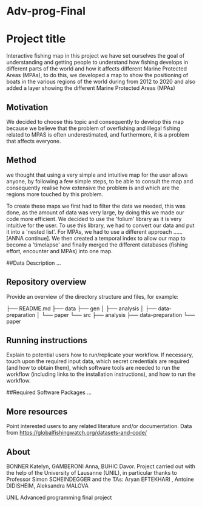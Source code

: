 # Adv-prog-Final
# Project title 
Interactive fishing map
in this project we have set ourselves the goal of understanding and getting people to understand how fishing develops in different parts of the world and how it affects different Marine Protected Areas (MPAs), to do this, we developed a map to show the positioning of boats in the various regions of the world during from 2012 to 2020 and also added a layer showing the different Marine Protected Areas (MPAs)

## Motivation
We decided to choose this topic and consequently to develop this map because we believe that the problem of overfishing and illegal fishing related to MPAS is often underestimated, and furthermore, it is a problem that affects everyone.

## Method 
we thought that using a very simple and intuitive map for the user allows anyone, by following a few simple steps, to be able to consult the map and consequently realise how extensive the problem is and which are the regions more touched by this problem.

To create these maps we first had to filter the data we needed, this was done, as the amount of data was very large, by doing this we made our code more efficient.
We  decided to use the 'folium' library as it is very intuitive for the user. 
To use this library, we had to convert our data and put it into a 'nested list'.
For MPAs, we had to use a different approach ...... [ANNA continue].
We then created a temporal index to allow our map to become a 'timelapse' and finally merged the different databases (fishing effort, encounter and MPAs) into one map.

##Data Description
…


## Repository overview
Provide an overview of the directory structure and files, for example:

├── README.md
├── data
├── gen
│   ├── analysis
│   ├── data-preparation
│   └── paper
└── src
    ├── analysis
    ├── data-preparation
    └── paper

## Running instructions
Explain to potential users how to run/replicate your workflow. If necessary, touch upon the required input data, which secret credentials are required (and how to obtain them), which software tools are needed to run the workflow (including links to the installation instructions), and how to run the workflow.

##Required Software Packages
…


## More resources
Point interested users to any related literature and/or documentation.
Data from https://globalfishingwatch.org/datasets-and-code/

## About
BONNER Katelyn, GAMBERONI Anna, BUHIC Davor.
Project carried out with the help of the University of Lausanne (UNIL), in particular thanks to Professor Simon SCHEINDEGGER and the TAs: Aryan EFTEKHARI , Antoine DIDISHEIM, Aleksandra MALOVA



UNIL Advanced programming final project
